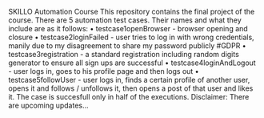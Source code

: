 SKILLO Automation Course
This repository contains the final project of the course. There are 5 automation test cases. Their names and what they include are as it follows:
•	testcase1openBrowser - browser opening and closure
•	testcase2loginFailed - user tries to log in with wrong credentials, manily due to my disagreement to share my password publicly #GDPR
•	testcase3registration - a standard registration including random digits generator to ensure all sign ups are successful
•	testcase4loginAndLogout - user logs in, goes to his profile page and then logs out
•	testcase5followUser - user logs in, finds a certain profile of another user, opens it and follows / unfollows it, then opens a post of that user and likes it. The case is succesfull only in half of the executions.
Disclaimer: There are upcoming updates...
